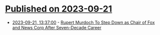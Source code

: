 # [Published on 2023-09-21](index.md)

* [2023-09-21, 13:37:00](https://news.slashdot.org/story/23/09/21/1337231/rupert-murdoch-to-step-down-as-chair-of-fox-and-news-corp-after-seven-decade-career?utm_source=rss1.0mainlinkanon&utm_medium=feed) - [Rupert Murdoch To Step Down as Chair of Fox and News Corp After Seven-Decade Career](https://news.slashdot.org/story/23/09/21/1337231/rupert-murdoch-to-step-down-as-chair-of-fox-and-news-corp-after-seven-decade-career?utm_source=rss1.0mainlinkanon&utm_medium=feed)
